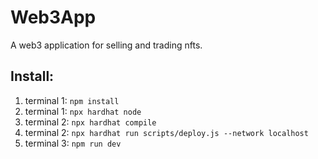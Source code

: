 # Web3App
A web3 application for selling and trading nfts.
## Install:
1) terminal 1: `npm install`
2) terminal 1: `npx hardhat node`
3) terminal 2: `npx hardhat compile`
4) terminal 2: `npx hardhat run scripts/deploy.js --network localhost`
5) terminal 3: `npm run dev`
